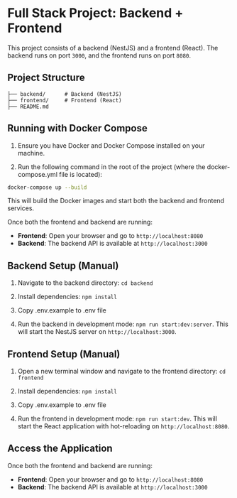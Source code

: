 # Full Stack Project: Backend + Frontend

This project consists of a backend (NestJS) and a frontend (React). The backend runs on port `3000`, and the frontend runs on port `8080`.

## Project Structure

```
├── backend/      # Backend (NestJS)
├── frontend/     # Frontend (React)
├── README.md
```

## Running with Docker Compose

1. Ensure you have Docker and Docker Compose installed on your machine.

2. Run the following command in the root of the project (where the docker-compose.yml file is located):

```bash
docker-compose up --build
```

This will build the Docker images and start both the backend and frontend services.

Once both the frontend and backend are running:

- **Frontend**: Open your browser and go to `http://localhost:8080`
- **Backend**: The backend API is available at `http://localhost:3000`

## Backend Setup (Manual)

1. Navigate to the backend directory: `cd backend`

2. Install dependencies: `npm install`

3. Copy .env.example to .env file

4. Run the backend in development mode: `npm run start:dev:server`. This will start the NestJS server on `http://localhost:3000`.

## Frontend Setup (Manual)

1. Open a new terminal window and navigate to the frontend directory: `cd frontend`

2. Install dependencies: `npm install`

3. Copy .env.example to .env file

4. Run the frontend in development mode: `npm run start:dev`. This will start the React application with hot-reloading on `http://localhost:8080`.

## Access the Application

Once both the frontend and backend are running:

- **Frontend**: Open your browser and go to `http://localhost:8080`
- **Backend**: The backend API is available at `http://localhost:3000`